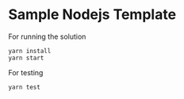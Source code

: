 # Sample Nodejs Template

For running the solution

```
yarn install
yarn start
```

For testing

```
yarn test
```
